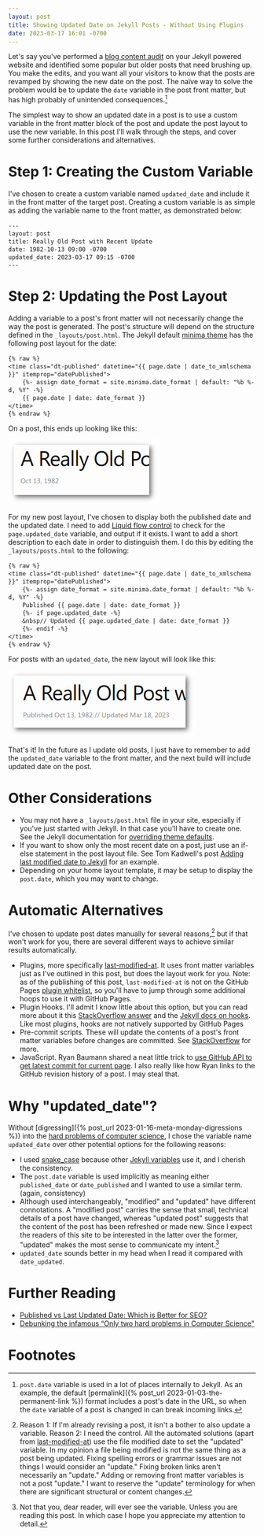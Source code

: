 ```yaml
---
layout: post
title: Showing Updated Date on Jekyll Posts - Without Using Plugins
date: 2023-03-17 16:01 -0700
---
```


Let's say you've performed a [blog content audit](https://www.contentpowered.com/blog/perform-blog-content-audit/) on your Jekyll powered website and identified some popular but older posts that need brushing up. You make the edits, and you want all your visitors to know that the posts are revamped by showing the new date on the post. The naïve way to solve the problem would be to update the `date` variable in the post front matter, but has high probably of unintended consequences.[^1] 

The simplest way to show an updated date in a post is to use a custom variable in the front matter block of the post and update the post layout to use the new variable. In this post I'll walk through the steps, and cover some further considerations and alternatives.

<!-- more -->

# Step 1: Creating the Custom Variable
I've chosen to create a custom variable named `updated_date` and include it in the front matter of the target post. Creating a custom variable is as simple as adding the variable name to the front matter, as demonstrated below:

```
---
layout: post
title: Really Old Post with Recent Update
date: 1982-10-13 09:00 -0700
updated_date: 2023-03-17 09:15 -0700
---
```

# Step 2: Updating the Post Layout

Adding a variable to a post's front matter will not necessarily change the way the post is generated. The post's structure will depend on the structure defined in the `_layouts/post.html`. The Jekyll default [minima theme](https://rossrichardson.github.io/minima-theme.html) has the following post layout for the date:

```
{% raw %}
<time class="dt-published" datetime="{{ page.date | date_to_xmlschema }}" itemprop="datePublished">
    {%- assign date_format = site.minima.date_format | default: "%b %-d, %Y" -%}
    {{ page.date | date: date_format }}
</time>
{% endraw %}
```
On a post, this ends up looking like this:

![Minima theme default published date](/assets/images/uploads/updated-date-original-template.png)

For my new post layout, I've chosen to display both the published date and the updated date. I need to add [Liquid flow control](https://shopify.github.io/liquid/tags/control-flow/) to check for the `page.updated_date` variable, and output if it exists. I want to add a short description to each date in order to distinguish them. I do this by editing the `_layouts/posts.html` to the following:

```
{% raw %}
<time class="dt-published" datetime="{{ page.date | date_to_xmlschema }}" itemprop="datePublished">
    {%- assign date_format = site.minima.date_format | default: "%b %-d, %Y" -%}
    Published {{ page.date | date: date_format }}
    {%- if page.updated_date -%}
    &nbsp// Updated {{ page.updated_date | date: date_format }}
    {%- endif -%}
</time>
{% endraw %}
```
For posts with an `updated_date`, the new layout will look like this:

![New template with published and updated date](/assets/images/uploads/updated-date-new-template.png)

That's it! In the future as I update old posts, I just have to remember to add the `updated_date` variable to the front matter, and the next build will include updated date on the post.

# Other Considerations
 - You may not have a `_layouts/post.html` file in your site, especially if you've just started with Jekyll. In that case you'll have to create one. See the Jekyll documentation for [overriding theme defaults](https://jekyllrb.com/docs/themes/#overriding-theme-defaults).
 - If you want to show only the most recent date on a post, just use an if-else statement in the post layout file. See Tom Kadwell's post [Adding last modified date to Jekyll](https://tomkadwill.com/adding-last-modified-date-to-jekyll) for an example.
 - Depending on your home layout template, it may be setup to display the `post.date`, which you may want to change.

# Automatic Alternatives
I've chosen to update post dates manually for several reasons,[^2] but if that won't work for you, there are several different ways to achieve similar results automatically.

- Plugins, more specifically [last-modified-at](https://github.com/gjtorikian/jekyll-last-modified-at). It uses front matter variables just as I've outlined in this post, but does the layout work for you. Note: as of the publishing of this post, `last-modified-at` is not on the GitHub Pages [plugin whitelist](https://pages.github.com/versions/), so you'll have to jump through some additional hoops to use it with GitHub Pages.
- Plugin Hooks. I'll admit I know little about this option, but you can read more about it this [StackOverflow answer](https://stackoverflow.com/a/36769049) and the [Jekyll docs on hooks](http://jekyllrb.com/docs/plugins/hooks/). Like most plugins, hooks are not natively supported by GitHub Pages
- Pre-commit scripts. These will update the contents of a post's front matter variables before changes are committed. See [StackOverflow](https://stackoverflow.com/a/33721446) for more.
- JavaScript. Ryan Baumann shared a neat little trick to [use GitHub API to get latest commit for current page](https://ryanfb.xyz/etc/2020/04/27/last_modified_dates_for_github_pages_jekyll_posts.html). I also really like how Ryan links to the GitHub revision history of a post. I may steal that.

# Why "updated_date"?
Without [digressing]({% post_url 2023-01-16-meta-monday-digressions %}) into the [hard problems of computer science](https://darren-broemmer.medium.com/debunking-the-infamous-only-two-hard-problems-in-computer-science-b412a31c00df), I chose the variable name `updated_date` over other potential options for the following reasons:
- I used [snake_case](https://en.wikipedia.org/wiki/Snake_case) because other [Jekyll variables](https://jekyllrb.com/docs/variables/) use it, and I cherish the consistency.
- The `post.date` variable is used implicitly as meaning either `published_date` or `date_published` and I wanted to use a similar term. (again, consistency)
- Although used interchangeably, "modified" and "updated" have different connotations. A "modified post" carries the sense that small, technical details of a post have changed, whereas "updated post" suggests that the content of the post has been refreshed or made new. Since I expect the readers of this site to be interested in the latter over the former, "updated" makes the most sense to communicate my intent.[^3]
- `updated_date` sounds better in my head when I read it compared with `date_updated`.


# Further Reading
 - [Published vs Last Updated Date: Which is Better for SEO?](https://www.contentpowered.com/blog/published-modified-date-seo/)
 - [Debunking the infamous “Only two hard problems in Computer Science"](https://darren-broemmer.medium.com/debunking-the-infamous-only-two-hard-problems-in-computer-science-b412a31c00df)

# Footnotes
[^1]: `post.date` variable is used in a lot of places internally to Jekyll. As an example, the default [permalink]({% post_url 2023-01-03-the-permanent-link %}) format includes a post's date in the URL, so when the `date` variable of a post is changed in can break incoming links.

[^2]: Reason 1: If I'm already revising a post, it isn't a bother to also update a variable. Reason 2: I need the control. All the automated solutions (apart from [last-modified-at](https://github.com/gjtorikian/jekyll-last-modified-at)) use the file modified date to set the "updated" variable. In my opinion a file being modified is not the same thing as a post being updated. Fixing spelling errors or grammar issues are not things I would consider an "update." Fixing broken links aren't necessarily an "update." Adding or removing front matter variables is not a post "update." I want to reserve the "update" terminology for when there are significant structural or content changes.

[^3]: Not that you, dear reader, will ever see the variable. Unless you are reading this post. In which case I hope you appreciate my attention to detail.